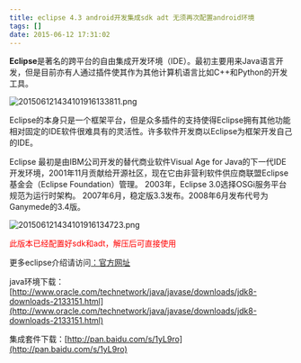 ```yaml
---
title: eclipse 4.3 android开发集成sdk adt 无须再次配置android环境
tags: []
date: 2015-06-12 17:31:02
---
```


**Eclipse**是著名的跨平台的自由集成开发环境（IDE）。最初主要用来Java语言开发，但是目前亦有人通过插件使其作为其他计算机语言比如C++和Python的开发工具。

![](/upload/2015/06/201506121434101916133811.png "201506121434101916133811.png")

Eclipse的本身只是一个框架平台，但是众多插件的支持使得Eclipse拥有其他功能相对固定的IDE软件很难具有的灵活性。许多软件开发商以Eclipse为框架开发自己的IDE。
<!-- more -->
Eclipse
最初是由IBM公司开发的替代商业软件Visual Age for 
Java的下一代IDE开发环境，2001年11月贡献给开源社区，现在它由非营利软件供应商联盟Eclipse基金会（Eclipse 
Foundation）管理。 2003年，Eclipse 3.0选择OSGi服务平台规范为运行时架构。 
2007年6月，稳定版3.3发布。2008年6月发布代号为Ganymede的3.4版。

![](/upload/2015/06/201506121434101916134723.png "201506121434101916134723.png")

<span style="color: rgb(255, 0, 0);">此版本已经配置好sdk和adt，解压后可直接使用</span>

更多eclipse介绍请访问[：官方网址](http://www.eclipse.org/downloads/packages/eclipse-standard-432/keplersr2)

java环境下载：[http://www.oracle.com/technetwork/java/javase/downloads/jdk8-downloads-2133151.html](http://www.oracle.com/technetwork/java/javase/downloads/jdk8-downloads-2133151.html)

集成套件下载：[http://pan.baidu.com/s/1yL9ro](http://pan.baidu.com/s/1yL9ro)